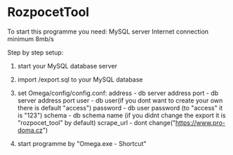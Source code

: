 # RozpocetTool
To start this programme you need:
MySQL server
Internet connection minimum 8mb/s

Step by step setup:
1. start your MySQL database server
1. import /export.sql to your MySQL database

2. set Omega/config/config.conf:    address     - db server address
                                    port        - db server address port
                                    user        - db user(if you dont want to create your own there is default "access")
                                    password    - db user password (to "access" it is "123")
                                    schema      - db schema name (if you didnt change the export it is "rozpocet_tool" by default)
                                    scrape_url  - dont change("https://www.pro-doma.cz")

3. start programme by "Omega.exe - Shortcut"